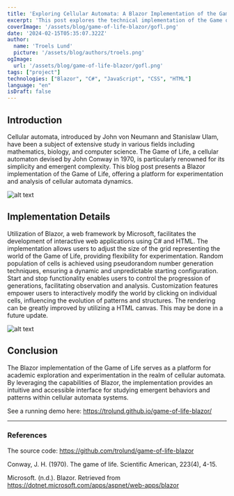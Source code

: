 ```yaml
---
title: 'Exploring Cellular Automata: A Blazor Implementation of the Game of Life'
excerpt: 'This post explores the technical implementation of the Game of Life in Blazor, featuring adjustable world sizes, random cell population, start-stop functionality, and interactive customization. It discusses design decisions, challenges, and insights, offering a platform for academic exploration of cellular automata.'
coverImage: '/assets/blog/game-of-life-blazor/gofl.png'
date: '2024-02-15T05:35:07.322Z'
author:
  name: 'Troels Lund'
  picture: '/assets/blog/authors/troels.png'
ogImage:
  url: '/assets/blog/game-of-life-blazor/gofl.png'
tags: ["project"]
technologies: ["Blazor", "C#", "JavaScript", "CSS", "HTML"]
language: "en"
isDraft: false
---
```


## Introduction

Cellular automata, introduced by John von Neumann and Stanislaw Ulam, have been a subject of extensive study in various fields including mathematics, biology, and computer science. The Game of Life, a cellular automaton devised by John Conway in 1970, is particularly renowned for its simplicity and emergent complexity. This blog post presents a Blazor implementation of the Game of Life, offering a platform for experimentation and analysis of cellular automata dynamics.

![alt text](/assets/blog/game-of-life-blazor/screen-1.png)

## Implementation Details

Utilization of Blazor, a web framework by Microsoft, facilitates the development of interactive web applications using C# and HTML. The implementation allows users to adjust the size of the grid representing the world of the Game of Life, providing flexibility for experimentation. Random population of cells is achieved using pseudorandom number generation techniques, ensuring a dynamic and unpredictable starting configuration. Start and stop functionality enables users to control the progression of generations, facilitating observation and analysis. Customization features empower users to interactively modify the world by clicking on individual cells, influencing the evolution of patterns and structures. The rendering can be greatly improved by utilizing a HTML canvas. This may be done in a future update.

![alt text](/assets/blog/game-of-life-blazor/gofl-ezgif.com-optimize.gif)

## Conclusion

The Blazor implementation of the Game of Life serves as a platform for academic exploration and experimentation in the realm of cellular automata. By leveraging the capabilities of Blazor, the implementation provides an intuitive and accessible interface for studying emergent behaviors and patterns within cellular automata systems.

See a running demo here: https://trolund.github.io/game-of-life-blazor/

<hr>

### References

The source code: https://github.com/trolund/game-of-life-blazor

Conway, J. H. (1970). The game of life. Scientific American, 223(4), 4-15.

Microsoft. (n.d.). Blazor. Retrieved from https://dotnet.microsoft.com/apps/aspnet/web-apps/blazor